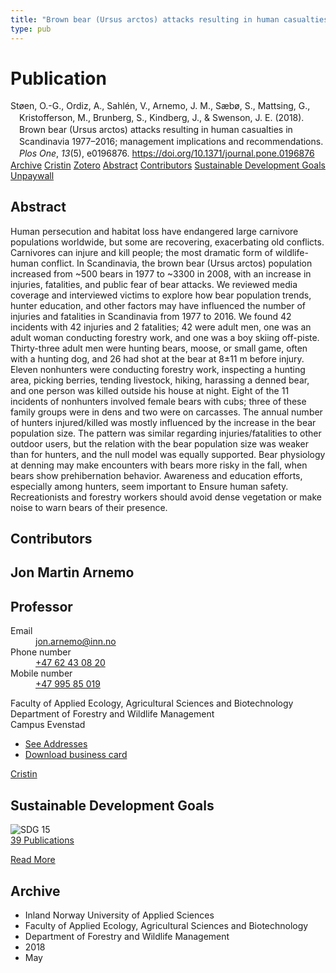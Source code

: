 ```yaml
---
title: "Brown bear (Ursus arctos) attacks resulting in human casualties in Scandinavia 1977–2016; management implications and recommendations"
type: pub
---
```

<h1>Publication</h1>
<article id="csl-bib-container-KF4WCNUJ" class="csl-bib-container">
  <div class="csl-bib-body" style="line-height: 1.35; padding-left: 1em; text-indent:-1em;">
  <div class="csl-entry">St&#xF8;en, O.-G., Ordiz, A., Sahl&#xE9;n, V., Arnemo, J. M., S&#xE6;b&#xF8;, S., Mattsing, G., Kristofferson, M., Brunberg, S., Kindberg, J., &amp; Swenson, J. E. (2018). Brown bear (Ursus arctos) attacks resulting in human casualties in Scandinavia 1977&#x2013;2016; management implications and recommendations. <i>Plos One</i>, <i>13</i>(5), e0196876. <a href="https://doi.org/10.1371/journal.pone.0196876">https://doi.org/10.1371/journal.pone.0196876</a></div>
</div>
  <div class="csl-bib-buttons">
    <a href="#taxonomy-article-KF4WCNUJ" class="csl-bib-button">Archive</a>
    <a href="https://app.cristin.no/results/show.jsf?id=1587313" alt="Cristin URL" class="csl-bib-button">Cristin</a>
    <a href="http://zotero.org/groups/5022929/items/KF4WCNUJ" alt="Zotero URL" class="csl-bib-button">Zotero</a>
    <a href="#abstract-article-KF4WCNUJ" class="csl-bib-button">Abstract</a>
    <a href="#contributors-article-KF4WCNUJ" class="csl-bib-button">Contributors</a>
    <a href="#sdg-article-KF4WCNUJ" class="csl-bib-button">Sustainable Development Goals</a>
    <a href="https://journals.plos.org/plosone/article/file?id=10.1371/journal.pone.0196876&amp;type=printable" class="csl-bib-button">Unpaywall</a>
  </div>
  <div id="csl-bib-meta-container-KF4WCNUJ"></div>
</article>
<div id="csl-bib-meta-KF4WCNUJ" class="csl-bib-meta">
  <article id="abstract-article-KF4WCNUJ" class="abstract-article">
    <h1>Abstract</h1>
    Human persecution and habitat loss have endangered large carnivore populations worldwide, 
but some are recovering, exacerbating old conflicts. Carnivores can injure and kill people; 
the most dramatic form of wildlife-human conflict. In Scandinavia, the brown bear 
(Ursus arctos) population increased from ~500 bears in 1977 to ~3300 in 2008, with an 
increase in injuries, fatalities, and public fear of bear attacks. We reviewed media coverage 
and interviewed victims to explore how bear population trends, hunter education, and other 
factors may have influenced the number of injuries and fatalities in Scandinavia from 1977 
to 2016. We found 42 incidents with 42 injuries and 2 fatalities; 42 were adult men, one was 
an adult woman conducting forestry work, and one was a boy skiing off-piste. Thirty-three 
adult men were hunting bears, moose, or small game, often with a hunting dog, and 26 had 
shot at the bear at 8±11 m before injury. Eleven nonhunters were conducting forestry work, 
inspecting a hunting area, picking berries, tending livestock, hiking, harassing a denned 
bear, and one person was killed outside his house at night. Eight of the 11 incidents of nonhunters 
involved female bears with cubs; three of these family groups were in dens and two 
were on carcasses. The annual number of hunters injured/killed was mostly influenced by 
the increase in the bear population size. The pattern was similar regarding injuries/fatalities 
to other outdoor users, but the relation with the bear population size was weaker than for 
hunters, and the null model was equally supported. Bear physiology at denning may make 
encounters with bears more risky in the fall, when bears show prehibernation behavior. 
Awareness and education efforts, especially among hunters, seem important to Ensure human safety. Recreationists and forestry workers should avoid dense vegetation or make 
noise to warn bears of their presence.
  </article>
  <article id="contributors-article-KF4WCNUJ" class="contributors-article">
    <h1>Contributors</h1>
    <div class="personas">
<div class="vrtx-hinn-person-card">
<div class="photo">
<i class="lar la-user-circle missing-person"></i>
</div>
<div class="info">
<hgroup><h1>Jon Martin Arnemo</h1>
<h2>Professor</h2>
</hgroup><dl>
<dt>Email</dt>
<dd>
<a href="mailto:jon.arnemo@inn.no">jon.arnemo@inn.no</a>
</dd>
<dt>Phone number</dt>
<dd><a href="tel:+4762430820">
+47 62 43 08 20
</a></dd>
<dt>Mobile number</dt>
<dd><a href="tel:+4799585019">
+47 995 85 019
</a></dd>
</dl>
<p>
Faculty of Applied Ecology, Agricultural Sciences and Biotechnology<br>
Department of Forestry and Wildlife Management<br>
Campus Evenstad
</p>
<ul class="vrtx-hinn-links">
<li><a href="https://www.inn.no/english/find-an-employee/jon-arnemo.html#vrtx-hinn-addresses">See Addresses</a></li>
<li><a href="https://www.inn.no/english/find-an-employee/jon-arnemo.html?vrtx=vcf">Download business card</a></li>
</ul>
</div>
</div>
<a href="https://app.cristin.no/persons/show.jsf?id=328246" alt="Cristin URL" class="personas-cristin">Cristin</a>
</div>
  </article>
  <article id="sdg-article-KF4WCNUJ" class="sdg-article">
    <h1>Sustainable Development Goals</h1>
    <div class="sdg-container"><div id="sdg15" class="sdg">
<img src="{{< params subfolder >}}images/sdg/sdg15_en.png" class="image" alt="SDG 15">
<div class="sdg-overlay">
<a href="{{< params subfolder >}}en/archive/?sdg=15#archive" class="sdg-publication-count"><span>39</span> Publications</a>
<p><a href="https://sdgs.un.org/goals/goal15" class="sdg-read-more">Read More</a></p>
</div>
</div></div>
  </article>
  <article id="taxonomy-article-KF4WCNUJ" class="taxonomy-article">
    <h1>Archive</h1>
    <ul>
      <li>Inland Norway University of Applied Sciences</li>
      <li>Faculty of Applied Ecology, Agricultural Sciences and Biotechnology</li>
      <li>Department of Forestry and Wildlife Management</li>
      <li>2018</li>
      <li>May</li>
    </ul>
  </article>
</div>
